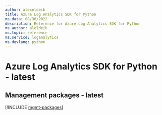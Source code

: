 ```yaml
---
author: alexeldeib
title: Azure Log Analytics SDK for Python
ms.data: 08/30/2022
description: Reference for Azure Log Analytics SDK for Python
ms.author: aleldeib
ms.topic: reference
ms.service: loganalytics
ms.devlang: python
---
```

# Azure Log Analytics SDK for Python - latest

## Management packages - latest
[!INCLUDE [mgmt-packages](log-analytics-mgmt-index.md)]